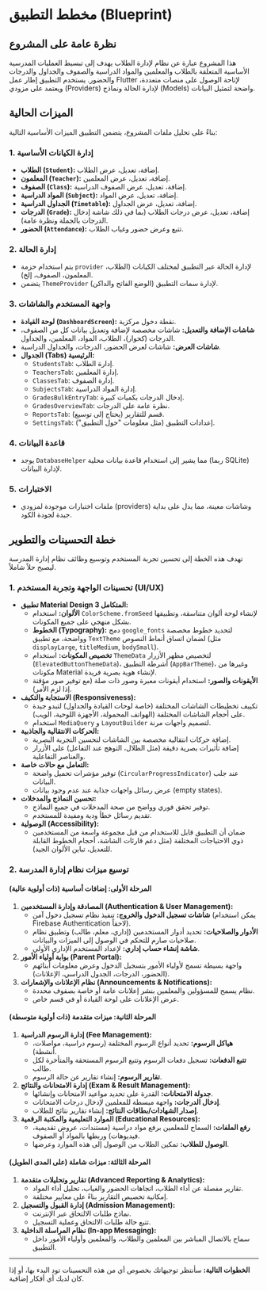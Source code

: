 # مخطط التطبيق (Blueprint)

## نظرة عامة على المشروع
هذا المشروع عبارة عن نظام لإدارة الطلاب يهدف إلى تبسيط العمليات المدرسية الأساسية المتعلقة بالطلاب والمعلمين والمواد الدراسية والصفوف والجداول والدرجات والحضور. يستخدم التطبيق إطار عمل Flutter لإتاحة الوصول على منصات متعددة، ويعتمد على مزودي (Providers) لإدارة الحالة ونماذج (Models) واضحة لتمثيل البيانات.

## الميزات الحالية

بناءً على تحليل ملفات المشروع، يتضمن التطبيق الميزات الأساسية التالية:

### 1. إدارة الكيانات الأساسية
*   **الطلاب (`Student`):** إضافة، تعديل، عرض الطلاب.
*   **المعلمون (`Teacher`):** إضافة، تعديل، عرض المعلمين.
*   **الصفوف (`Class`):** إضافة، تعديل، عرض الصفوف الدراسية.
*   **المواد الدراسية (`Subject`):** إضافة، تعديل، عرض المواد.
*   **الجداول الدراسية (`Timetable`):** إضافة، تعديل، عرض الجداول.
*   **الدرجات (`Grade`):** إضافة، تعديل، عرض درجات الطلاب (بما في ذلك شاشة إدخال الدرجات بالجملة ونظرة عامة).
*   **الحضور (`Attendance`):** تتبع وعرض حضور وغياب الطلاب.

### 2. إدارة الحالة
*   يتم استخدام حزمة `provider` لإدارة الحالة عبر التطبيق لمختلف الكيانات (الطلاب، المعلمون، الصفوف، إلخ).
*   يتضمن `ThemeProvider` لإدارة سمات التطبيق (الوضع الفاتح والداكن).

### 3. واجهة المستخدم والشاشات
*   **لوحة القيادة (`DashboardScreen`):** نقطة دخول مركزية.
*   **شاشات الإضافة والتعديل:** شاشات مخصصة لإضافة وتعديل بيانات كل من الصفوف، الدرجات (كحوار)، الطلاب، المواد، المعلمين، والجداول.
*   **شاشات العرض:** شاشات لعرض الحضور، الدرجات، والجداول الدراسية.
*   **الجدوال (Tabs) الرئيسية:**
    *   `StudentsTab`: إدارة الطلاب.
    *   `TeachersTab`: إدارة المعلمين.
    *   `ClassesTab`: إدارة الصفوف.
    *   `SubjectsTab`: إدارة المواد الدراسية.
    *   `GradesBulkEntryTab`: إدخال الدرجات بكميات كبيرة.
    *   `GradesOverviewTab`: نظرة عامة على الدرجات.
    *   `ReportsTab`: قسم للتقارير (يحتاج إلى توسيع).
    *   `SettingsTab`: إعدادات التطبيق (مثل معلومات "حول التطبيق").

### 4. قاعدة البيانات
*   يوجد `DatabaseHelper` مما يشير إلى استخدام قاعدة بيانات محلية (ربما SQLite) لإدارة البيانات.

### 5. الاختبارات
*   ملفات اختبارات موجودة لمزودي (providers) وشاشات معينة، مما يدل على بداية جيدة لجودة الكود.

## خطة التحسينات والتطوير

تهدف هذه الخطة إلى تحسين تجربة المستخدم وتوسيع وظائف نظام إدارة المدرسة ليصبح حلاً شاملاً.

### 1. تحسينات الواجهة وتجربة المستخدم (UI/UX)

*   **تطبيق Material Design 3 المتكامل:**
    *   **الألوان:** استخدام `ColorScheme.fromSeed` لإنشاء لوحة ألوان متناسقة، وتطبيقها بشكل منهجي على جميع المكونات.
    *   **الخطوط (Typography):** دمج `google_fonts` لتحديد خطوط مخصصة وواضحة، مع تطبيق `TextTheme` لضمان اتساق أنماط النصوص (مثل `displayLarge`, `titleMedium`, `bodySmall`).
    *   **تخصيص المكونات:** استخدام `ThemeData` لتخصيص مظهر الأزرار (`ElevatedButtonThemeData`)، أشرطة التطبيق (`AppBarTheme`)، وغيرها من مكونات Material لإنشاء هوية بصرية فريدة.
    *   **الأيقونات والصور:** استخدام أيقونات معبرة وصور ذات صلة (مع توفير صور مؤقتة إذا لزم الأمر).
*   **الاستجابة والتكيف (Responsiveness):**
    *   تكييف تخطيطات الشاشات المختلفة (خاصة لوحات القيادة والجداول) لتبدو جيدة على أحجام الشاشات المختلفة (الهواتف المحمولة، الأجهزة اللوحية، الويب).
    *   استخدام `MediaQuery` و `LayoutBuilder` لتصميم واجهات مرنة.
*   **الحركات الانتقالية والجاذبية:**
    *   إضافة حركات انتقالية مخصصة بين الشاشات لتحسين التجربة البصرية.
    *   إضافة تأثيرات بصرية دقيقة (مثل الظلال، التوهج عند التفاعل) على الأزرار والعناصر التفاعلية.
*   **التعامل مع حالات خاصة:**
    *   توفير مؤشرات تحميل واضحة (`CircularProgressIndicator`) عند جلب البيانات.
    *   عرض رسائل واجهات جذابة عند عدم وجود بيانات (empty states).
*   **تحسين النماذج والمدخلات:**
    *   توفير تحقق فوري وواضح من صحة المدخلات في جميع النماذج.
    *   تقديم رسائل خطأ ودية ومفيدة للمستخدم.
*   **الوصولية (Accessibility):**
    *   ضمان أن التطبيق قابل للاستخدام من قبل مجموعة واسعة من المستخدمين ذوي الاحتياجات المختلفة (مثل دعم قارئات الشاشة، أحجام الخطوط القابلة للتعديل، تباين الألوان الجيد).

### 2. توسيع ميزات نظام إدارة المدرسة

#### المرحلة الأولى: إضافات أساسية (ذات أولوية عالية)

1.  **المصادقة وإدارة المستخدمين (Authentication & User Management):**
    *   **شاشات تسجيل الدخول والخروج:** تنفيذ نظام تسجيل دخول آمن (يمكن استخدام Firebase Authentication لاحقاً).
    *   **الأدوار والصلاحيات:** تحديد أدوار المستخدمين (إداري، معلم، طالب) وتطبيق نظام صلاحيات صارم للتحكم في الوصول إلى الميزات والبيانات.
    *   **شاشة إنشاء حساب إداري:** لإعداد المستخدم الإداري الأولي.
2.  **بوابة أولياء الأمور (Parent Portal):**
    *   واجهة بسيطة تسمح لأولياء الأمور بتسجيل الدخول وعرض معلومات أبنائهم (الحضور، الدرجات، الجدول الدراسي، الإعلانات).
3.  **نظام الإعلانات والإشعارات (Announcements & Notifications):**
    *   نظام يسمح للمسؤولين والمعلمين بنشر إعلانات عامة أو خاصة بصفوف محددة.
    *   عرض الإعلانات على لوحة القيادة أو في قسم خاص.

#### المرحلة الثانية: ميزات متقدمة (ذات أولوية متوسطة)

1.  **إدارة الرسوم الدراسية (Fee Management):**
    *   **هياكل الرسوم:** تحديد أنواع الرسوم المختلفة (رسوم دراسية، مواصلات، أنشطة).
    *   **تتبع الدفعات:** تسجيل دفعات الرسوم وتتبع الرسوم المستحقة والمتأخرة لكل طالب.
    *   **تقارير الرسوم:** إنشاء تقارير عن حالة الرسوم.
2.  **إدارة الامتحانات والنتائج (Exam & Result Management):**
    *   **جدولة الامتحانات:** القدرة على تحديد مواعيد الامتحانات وإنشائها.
    *   **إدخال الدرجات:** واجهة مبسطة للمعلمين لإدخال درجات الامتحانات.
    *   **إصدار الشهادات/بطاقات النتائج:** إنشاء تقارير نتائج للطلاب.
3.  **الموارد التعليمية والمكتبة الرقمية (Educational Resources):**
    *   **رفع الملفات:** السماح للمعلمين برفع مواد دراسية (مستندات، عروض تقديمية، فيديوهات) وربطها بالمواد أو الصفوف.
    *   **الوصول للطلاب:** تمكين الطلاب من الوصول إلى هذه الموارد وعرضها.

#### المرحلة الثالثة: ميزات شاملة (على المدى الطويل)

1.  **تقارير وتحليلات متقدمة (Advanced Reporting & Analytics):**
    *   تقارير مفصلة عن أداء الطلاب، اتجاهات الحضور والغياب، تحليل أداء المواد.
    *   إمكانية تخصيص التقارير بناءً على معايير مختلفة.
2.  **إدارة القبول والتسجيل (Admission Management):**
    *   نماذج طلبات الالتحاق عبر الإنترنت.
    *   تتبع حالة طلبات الالتحاق وعملية التسجيل.
3.  **نظام المراسلة الداخلية (In-app Messaging):**
    *   سماح بالاتصال المباشر بين المعلمين والطلاب، والمعلمين وأولياء الأمور داخل التطبيق.

---
**الخطوات التالية:**
سأنتظر توجيهاتك بخصوص أي من هذه التحسينات تود البدء بها، أو إذا كان لديك أي أفكار إضافية.
